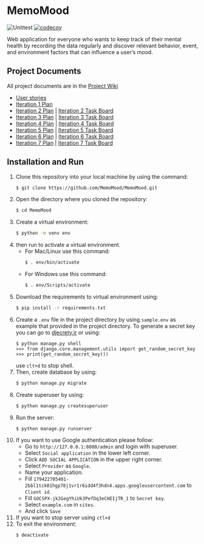 # MemoMood

![Unittest](https://github.com/MemoMood/MemoMood/actions/workflows/test-python-app.yml/badge.svg)
[![codecov](https://codecov.io/gh/MemoMood/MemoMood/branch/ci/graph/badge.svg?token=VKCG86MQLC)](https://codecov.io/gh/MemoMood/MemoMood)

Web application for everyone who wants to keep track of their mental health by recording the data regularly and discover relevant behavior, event, and environment factors that can influence a user’s mood.

## Project Documents

All project documents are in the [Project Wiki](../../wiki/Home)

- [User stories](https://github.com/MemoMood/MemoMood/wiki/User-stories)
- [Iteration 1 Plan](https://github.com/MemoMood/MemoMood/wiki/Iteration-1-Plan)
- [Iteration 2 Plan](https://github.com/MemoMood/MemoMood/wiki/Iteration-2-Plan) | [Iteration 2 Task Board](https://github.com/orgs/MemoMood/projects/2/views/2)
- [Iteration 3 Plan](https://github.com/MemoMood/MemoMood/wiki/Iteration-3-Plan) | [Iteration 3 Task Board](https://github.com/orgs/MemoMood/projects/2/views/3)
- [Iteration 4 Plan](https://github.com/MemoMood/MemoMood/wiki/Iteration-4-Plan) | [Iteration 4 Task Board](https://github.com/orgs/MemoMood/projects/2/views/5)
- [Iteration 5 Plan](https://github.com/MemoMood/MemoMood/wiki/Iteration-5-Plan) | [Iteration 5 Task Board](https://github.com/orgs/MemoMood/projects/2/views/6)
- [Iteration 6 Plan](https://github.com/MemoMood/MemoMood/wiki/Iteration-6-Plan) | [Iteration 6 Task Board](https://github.com/orgs/MemoMood/projects/2/views/7)
- [Iteration 7 Plan](https://github.com/MemoMood/MemoMood/wiki/Iteration-7-Plan) | [Iteration 7 Task Board](https://github.com/orgs/MemoMood/projects/2/views/8)

## Installation and Run

1. Clone this repository into your local machine by using the command:
    ```sh
    $ git clone https://github.com/MemoMood/MemoMood.git
    ```
2. Open the directory where you cloned the repository:
    ```sh
    $ cd MemoMood
    ```
3. Create a virtual environment:
    ```sh
    $ python -m venv env
    ```
4. then run to activate a virtual environment.
    - For Mac/Linux use this command:
        ```sh
        $ . env/bin/activate  
        ```
    - For Windows use this command:
        ```sh
        $ . env/Scripts/activate
        ```
5. Download the requirements to virtual environment using:
    ```sh
    $ pip install -r requirements.txt
    ```
6. Create a ```.env``` file in the project directory by using ```sample.env``` as example that provided in the project directory. 
To generate a secret key you can go to [djecrety.ir](https://djecrety.ir/) or using:
    ```
    $ python manage.py shell
    >>> from django.core.management.utils import get_random_secret_key
    >>> print(get_random_secret_key())
    ```
    use ```clt+d``` to stop shell.
7. Then, create database by using:
    ```sh
    $ python manage.py migrate
    ```
9. Create superuser by using:
    ```sh
    $ python manage.py createsuperuser
    ```
8. Run the server:
    ```sh
    $ python manage.py runserver
    ```
10. If you want to use Google authentication please follow:
    - Go to ```http://127.0.0.1:8000/admin``` and login with superuser.
    - Select ```Social application``` in the lower left corner.
    - Click ```ADD SOCIAL APPLICATION``` in the upper right corner.
    - Select ```Provider``` as ```Google```.
    - Name your application.
    - Fill ```179422705401-2bbl1tck01hgp78j1vr1r6idd4f3hdn4.apps.googleusercontent.com``` to ```Client id```.
    - Fill ```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``` to ```Secret key```.
    - Select ```example.com``` in ```sites```.
    - And click ```Save```
11. If you want to stop server using ```ctl+d```
12. To exit the environment:
    ```sh
    $ deactivate
    ```
    